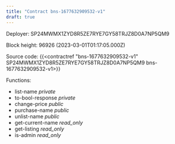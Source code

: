 ```yaml
---
title: "Contract bns-1677632909532-v1"
draft: true
---
```

Deployer: SP24MWMX1ZYD8R5ZE7RYE7GY58TRJZ8D0A7NP5QM9


 



Block height: 96926 (2023-03-01T01:17:05.000Z)

Source code: {{<contractref "bns-1677632909532-v1" SP24MWMX1ZYD8R5ZE7RYE7GY58TRJZ8D0A7NP5QM9 bns-1677632909532-v1>}}

Functions:

* list-name _private_
* to-bool-response _private_
* change-price _public_
* purchase-name _public_
* unlist-name _public_
* get-current-name _read_only_
* get-listing _read_only_
* is-admin _read_only_

